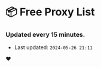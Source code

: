 # :package: Free Proxy List
### Updated every 15 minutes.

- Last updated: `2024-05-26 21:11`

:heart:
